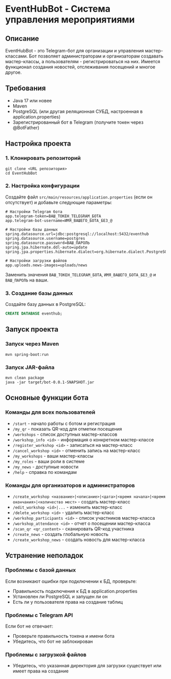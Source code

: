 # EventHubBot - Система управления мероприятиями

## Описание
EventHubBot - это Telegram-бот для организации и управления мастер-классами. Бот позволяет администраторам и организаторам создавать мастер-классы, а пользователям - регистрироваться на них. Имеется функционал создания новостей, отслеживания посещений и многое другое.

## Требования
* Java 17 или новее
* Maven
* PostgreSQL (или другая реляционная СУБД, настроенная в application.properties)
* Зарегистрированный бот в Telegram (получите токен через @BotFather)

## Настройка проекта

### 1. Клонировать репозиторий
```
git clone <URL репозитория>
cd EventHubBot
```

### 2. Настройка конфигурации
Создайте файл `src/main/resources/application.properties` (если он отсутствует) и добавьте следующие параметры:

```properties
# Настройки Telegram бота
app.telegram-token=ВАШ_ТОКЕН_TELEGRAM_БОТА
app.telegram-bot-username=ИМЯ_ВАШЕГО_БОТА_БЕЗ_@

# Настройки базы данных
spring.datasource.url=jdbc:postgresql://localhost:5432/eventhub
spring.datasource.username=postgres
spring.datasource.password=ВАШ_ПАРОЛЬ
spring.jpa.hibernate.ddl-auto=update
spring.jpa.properties.hibernate.dialect=org.hibernate.dialect.PostgreSQLDialect

# Настройки загрузки файлов
app.uploads.news-images=uploads/news
```

Заменить значения `ВАШ_ТОКЕН_TELEGRAM_БОТА`, `ИМЯ_ВАШЕГО_БОТА_БЕЗ_@` и `ВАШ_ПАРОЛЬ` на ваши.

### 3. Создание базы данных
Создайте базу данных в PostgreSQL:
```sql
CREATE DATABASE eventhub;
```

## Запуск проекта

### Запуск через Maven
```
mvn spring-boot:run
```

### Запуск JAR-файла
```
mvn clean package
java -jar target/bot-0.0.1-SNAPSHOT.jar
```

## Основные функции бота

### Команды для всех пользователей
- `/start` - начало работы с ботом и регистрация
- `/my_qr` - показать QR-код для отметки посещения
- `/workshops` - список доступных мастер-классов
- `/workshop_info <id>` - информация о конкретном мастер-классе
- `/register_workshop <id>` - записаться на мастер-класс
- `/cancel_workshop <id>` - отменить запись на мастер-класс
- `/my_workshops` - ваши мастер-классы
- `/my_roles` - ваши роли в системе
- `/my_news` - доступные новости
- `/help` - справка по командам

### Команды для организаторов и администраторов
- `/create_workshop <название>|<описание>|<дата>|<время начала>|<время окончания>|<количество мест>` - создать мастер-класс
- `/edit_workshop <id>|...` - изменить мастер-класс
- `/delete_workshop <id>` - удалить мастер-класс
- `/workshop_participants <id>` - список участников мастер-класса
- `/workshop_attendance <id>` - отчет о посещении мастер-класса
- `/scan_qr <qr_content>` - сканировать QR-код участника
- `/create_news` - создать глобальную новость
- `/create_workshop_news` - создать новость для мастер-класса

## Устранение неполадок

### Проблемы с базой данных
Если возникают ошибки при подключении к БД, проверьте:
- Правильность подключения к БД в application.properties
- Установлен ли PostgreSQL и запущен ли он
- Есть ли у пользователя права на создание таблиц

### Проблемы с Telegram API
Если бот не отвечает:
- Проверьте правильность токена и имени бота
- Убедитесь, что бот не заблокирован

### Проблемы с загрузкой файлов
- Убедитесь, что указанная директория для загрузки существует или имеет права на создание 